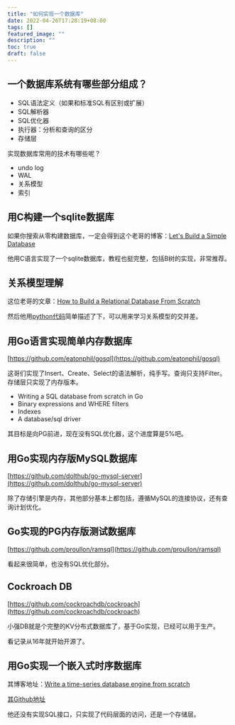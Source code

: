 ```yaml
---
title: "如何实现一个数据库"
date: 2022-04-26T17:28:19+08:00
tags: []
featured_image: ""
description: ""
toc: true
draft: false
---
```


## 一个数据库系统有哪些部分组成？

* SQL语法定义（如果和标准SQL有区别或扩展）
* SQL解析器
* SQL优化器
* 执行器：分析和查询的区分
* 存储层

实现数据库常用的技术有哪些呢？

* undo log
* WAL
* 关系模型
* 索引

## 用C构建一个sqlite数据库

如果你搜索从零构建数据库，一定会得到这个老哥的博客：[Let's Build a Simple Database](https://cstack.github.io/db_tutorial/)

他用C语言实现了一个sqlite数据库，教程也挺完整，包括B树的实现，非常推荐。


## 关系模型理解

这位老哥的文章：[How to Build a Relational Database From Scratch](https://medium.com/swlh/how-to-build-a-relational-database-from-scratch-e208061027c7)

然后他用[python代码](https://github.com/cosmic-cortex/relational-databases-from-scratch)简单描述了下，可以用来学习关系模型的交并差。

## 用Go语言实现简单内存数据库

[https://github.com/eatonphil/gosql](https://github.com/eatonphil/gosql)

这哥们实现了Insert、Create、Select的语法解析，纯手写。查询只支持Filter。
存储层只实现了内存版本。

* Writing a SQL database from scratch in Go
* Binary expressions and WHERE filters
* Indexes
* A database/sql driver

其目标是向PG前进，现在没有SQL优化器，这个进度算是5%吧。

## 用Go实现内存版MySQL数据库 

[https://github.com/dolthub/go-mysql-server](https://github.com/dolthub/go-mysql-server)

除了存储引擎是内存，其他部分基本上都包括，遵循MySQL的连接协议，还有查询计划优化。

## Go实现的PG内存版测试数据库

[https://github.com/proullon/ramsql](https://github.com/proullon/ramsql)

看起来很简单，也没有SQL优化部分。

## Cockroach DB

[https://github.com/cockroachdb/cockroach](https://github.com/cockroachdb/cockroach)

小强DB就是个完整的KV分布式数据库了，基于Go实现，已经可以用于生产。

看记录从16年就开始开源了。

## 用Go实现一个嵌入式时序数据库

其博客地址：[Write a time-series database engine from scratch](https://nakabonne.dev/posts/write-tsdb-from-scratch/)

[其Github地址](https://github.com/nakabonne/tstorage)

他还没有实现SQL接口，只实现了代码层面的访问，还是一个存储层。


